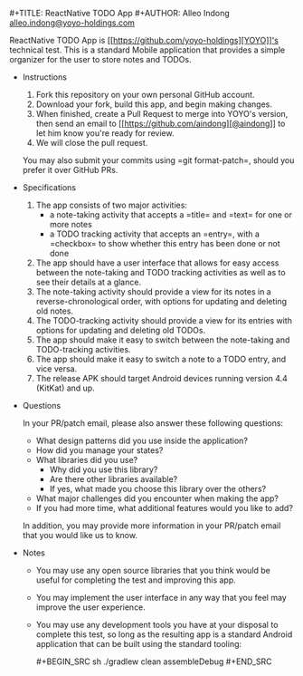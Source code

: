 #+TITLE: ReactNative TODO App
#+AUTHOR: Alleo Indong <alleo.indong@yoyo-holdings.com>

ReactNative TODO App is [[https://github.com/yoyo-holdings][YOYO]]'s technical test.  This is a standard Mobile
application that provides a simple organizer for the user to store notes
and TODOs.

* Instructions

  1. Fork this repository on your own personal GitHub account.
  2. Download your fork, build this app, and begin making changes.
  3. When finished, create a Pull Request to merge into YOYO's version,
     then send an email to [[https://github.com/aindong][@aindong]] to let him know you're ready for
     review.
  4. We will close the pull request.

  You may also submit your commits using =git format-patch=, should you
  prefer it over GitHub PRs.

* Specifications

  1. The app consists of two major activities:
     - a note-taking activity that accepts a =title= and =text= for one
       or more notes
     - a TODO tracking activity that accepts an =entry=, with a
       =checkbox= to show whether this entry has been done or not done
  2. The app should have a user interface that allows for easy access
     between the note-taking and TODO tracking activities as well as to
     see their details at a glance.
  3. The note-taking activity should provide a view for its notes in a
     reverse-chronological order, with options for updating and deleting
     old notes.
  4. The TODO-tracking activity should provide a view for its entries
     with options for updating and deleting old TODOs.
  5. The app should make it easy to switch between the note-taking and
     TODO-tracking activities.
  6. The app should make it easy to switch a note to a TODO entry, and
     vice versa.
  7. The release APK should target Android devices running version 4.4
     (KitKat) and up.

* Questions

  In your PR/patch email, please also answer these following questions:

  - What design patterns did you use inside the application?
  - How did you manage your states?
  - What libraries did you use?
    + Why did you use this library?
    + Are there other libraries available?
    + If yes, what made you choose this library over the others?
  - What major challenges did you encounter when making the app?
  - If you had more time, what additional features would you like to
    add?

  In addition, you may provide more information in your PR/patch email
  that you would like us to know.

* Notes

  - You may use any open source libraries that you think would be useful
    for completing the test and improving this app.
  - You may implement the user interface in any way that you feel may
    improve the user experience.
  - You may use any development tools you have at your disposal to
    complete this test, so long as the resulting app is a standard
    Android application that can be built using the standard tooling:

    #+BEGIN_SRC sh
      ./gradlew clean assembleDebug
    #+END_SRC
